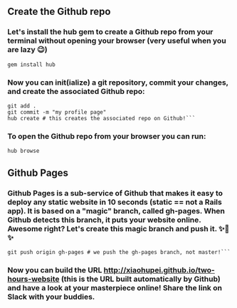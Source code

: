 ## Create the Github repo
### Let's install the hub gem to create a Github repo from your terminal without opening your browser (very useful when you are lazy 😉)

```gem install hub```

### Now you can init(ialize) a git repository, commit your changes, and create the associated Github repo:

```git init
git add .
git commit -m "my profile page"
hub create # this creates the associated repo on Github!```
```

### To open the Github repo from your browser you can run:

```hub browse```

## Github Pages
### Github Pages is a sub-service of Github that makes it easy to deploy any static website in 10 seconds (static == not a Rails app). It is based on a "magic" branch, called gh-pages. When Github detects this branch, it puts your website online. Awesome right? Let's create this magic branch and push it. ✨🌿✨

```git co -b gh-pages
git push origin gh-pages # we push the gh-pages branch, not master!```
```

### Now you can build the URL http://xiaohupei.github.io/two-hours-website (this is the URL built automatically by Github) and have a look at your masterpiece online! Share the link on Slack with your buddies.